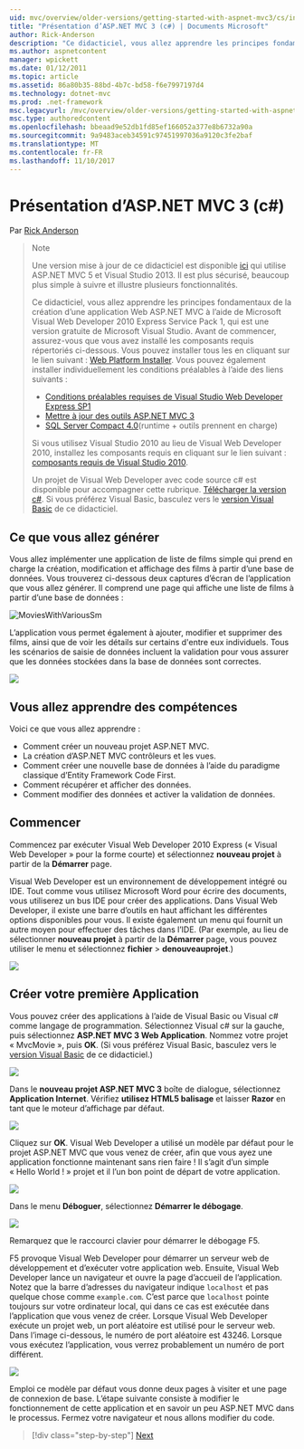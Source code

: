 ```yaml
---
uid: mvc/overview/older-versions/getting-started-with-aspnet-mvc3/cs/intro-to-aspnet-mvc-3
title: "Présentation d’ASP.NET MVC 3 (c#) | Documents Microsoft"
author: Rick-Anderson
description: "Ce didacticiel, vous allez apprendre les principes fondamentaux de la création d’une application Web ASP.NET MVC à l’aide de Microsoft Visual Web Developer 2010 Express Service Pack 1, qui est en cours..."
ms.author: aspnetcontent
manager: wpickett
ms.date: 01/12/2011
ms.topic: article
ms.assetid: 86a80b35-88bd-4b7c-bd58-f6e7997197d4
ms.technology: dotnet-mvc
ms.prod: .net-framework
msc.legacyurl: /mvc/overview/older-versions/getting-started-with-aspnet-mvc3/cs/intro-to-aspnet-mvc-3
msc.type: authoredcontent
ms.openlocfilehash: bbeaad9e52db1fd85ef166052a377e8b6732a90a
ms.sourcegitcommit: 9a9483aceb34591c97451997036a9120c3fe2baf
ms.translationtype: MT
ms.contentlocale: fr-FR
ms.lasthandoff: 11/10/2017
---
```

<a name="intro-to-aspnet-mvc-3-c"></a>Présentation d’ASP.NET MVC 3 (c#)
====================
Par [Rick Anderson](https://github.com/Rick-Anderson)

> > [!NOTE]
> > Une version mise à jour de ce didacticiel est disponible [ici](../../../getting-started/introduction/getting-started.md) qui utilise ASP.NET MVC 5 et Visual Studio 2013. Il est plus sécurisé, beaucoup plus simple à suivre et illustre plusieurs fonctionnalités.
> 
> 
> Ce didacticiel, vous allez apprendre les principes fondamentaux de la création d’une application Web ASP.NET MVC à l’aide de Microsoft Visual Web Developer 2010 Express Service Pack 1, qui est une version gratuite de Microsoft Visual Studio. Avant de commencer, assurez-vous que vous avez installé les composants requis répertoriés ci-dessous. Vous pouvez installer tous les en cliquant sur le lien suivant : [Web Platform Installer](https://www.microsoft.com/web/gallery/install.aspx?appid=VWD2010SP1Pack). Vous pouvez également installer individuellement les conditions préalables à l’aide des liens suivants :
> 
> - [Conditions préalables requises de Visual Studio Web Developer Express SP1](https://www.microsoft.com/web/gallery/install.aspx?appid=VWD2010SP1Pack)
> - [Mettre à jour des outils ASP.NET MVC 3](https://www.microsoft.com/web/gallery/install.aspx?appsxml=&amp;appid=MVC3)
> - [SQL Server Compact 4.0](https://www.microsoft.com/web/gallery/install.aspx?appid=SQLCE;SQLCEVSTools_4_0)(runtime + outils prennent en charge)
> 
> Si vous utilisez Visual Studio 2010 au lieu de Visual Web Developer 2010, installez les composants requis en cliquant sur le lien suivant : [composants requis de Visual Studio 2010](https://www.microsoft.com/web/gallery/install.aspx?appsxml=&amp;appid=VS2010SP1Pack).
> 
> Un projet de Visual Web Developer avec code source c# est disponible pour accompagner cette rubrique. [Télécharger la version c#](https://code.msdn.microsoft.com/Introduction-to-MVC-3-10d1b098). Si vous préférez Visual Basic, basculez vers le [version Visual Basic](../vb/intro-to-aspnet-mvc-3.md) de ce didacticiel.


## <a name="what-youll-build"></a>Ce que vous allez générer

Vous allez implémenter une application de liste de films simple qui prend en charge la création, modification et affichage des films à partir d’une base de données. Vous trouverez ci-dessous deux captures d’écran de l’application que vous allez générer. Il comprend une page qui affiche une liste de films à partir d’une base de données :

![MoviesWithVariousSm](intro-to-aspnet-mvc-3/_static/image1.png)

L’application vous permet également à ajouter, modifier et supprimer des films, ainsi que de voir les détails sur certains d'entre eux individuels. Tous les scénarios de saisie de données incluent la validation pour vous assurer que les données stockées dans la base de données sont correctes.

![](intro-to-aspnet-mvc-3/_static/image2.png)

## <a name="skills-youll-learn"></a>Vous allez apprendre des compétences

Voici ce que vous allez apprendre :

- Comment créer un nouveau projet ASP.NET MVC.
- La création d’ASP.NET MVC contrôleurs et les vues.
- Comment créer une nouvelle base de données à l’aide du paradigme classique d’Entity Framework Code First.
- Comment récupérer et afficher des données.
- Comment modifier des données et activer la validation de données.

## <a name="getting-started"></a>Commencer

Commencez par exécuter Visual Web Developer 2010 Express (« Visual Web Developer » pour la forme courte) et sélectionnez **nouveau projet** à partir de la **Démarrer** page.

Visual Web Developer est un environnement de développement intégré ou IDE. Tout comme vous utilisez Microsoft Word pour écrire des documents, vous utiliserez un bus IDE pour créer des applications. Dans Visual Web Developer, il existe une barre d’outils en haut affichant les différentes options disponibles pour vous. Il existe également un menu qui fournit un autre moyen pour effectuer des tâches dans l’IDE. (Par exemple, au lieu de sélectionner **nouveau projet** à partir de la **Démarrer** page, vous pouvez utiliser le menu et sélectionnez **fichier** &gt; **denouveauprojet**.)

[![](intro-to-aspnet-mvc-3/_static/image4.png)](intro-to-aspnet-mvc-3/_static/image3.png)

## <a name="creating-your-first-application"></a>Créer votre première Application

Vous pouvez créer des applications à l’aide de Visual Basic ou Visual c# comme langage de programmation. Sélectionnez Visual c# sur la gauche, puis sélectionnez **ASP.NET MVC 3 Web Application**. Nommez votre projet « MvcMovie », puis **OK**. (Si vous préférez Visual Basic, basculez vers le [version Visual Basic](../vb/intro-to-aspnet-mvc-3.md) de ce didacticiel.)

![](intro-to-aspnet-mvc-3/_static/image5.png)

Dans le **nouveau projet ASP.NET MVC 3** boîte de dialogue, sélectionnez **Application Internet**. Vérifiez **utilisez HTML5 balisage** et laisser **Razor** en tant que le moteur d’affichage par défaut.

![](intro-to-aspnet-mvc-3/_static/image6.png)

Cliquez sur **OK**. Visual Web Developer a utilisé un modèle par défaut pour le projet ASP.NET MVC que vous venez de créer, afin que vous ayez une application fonctionne maintenant sans rien faire ! Il s’agit d’un simple « Hello World ! » projet et il l’un bon point de départ de votre application.

[![](intro-to-aspnet-mvc-3/_static/image8.png)](intro-to-aspnet-mvc-3/_static/image7.png)

Dans le menu **Déboguer**, sélectionnez **Démarrer le débogage**.

![](intro-to-aspnet-mvc-3/_static/image9.png)

Remarquez que le raccourci clavier pour démarrer le débogage F5.

F5 provoque Visual Web Developer pour démarrer un serveur web de développement et d’exécuter votre application web. Ensuite, Visual Web Developer lance un navigateur et ouvre la page d’accueil de l’application. Notez que la barre d’adresses du navigateur indique `localhost` et pas quelque chose comme `example.com`. C’est parce que `localhost` pointe toujours sur votre ordinateur local, qui dans ce cas est exécutée dans l’application que vous venez de créer. Lorsque Visual Web Developer exécute un projet web, un port aléatoire est utilisé pour le serveur web. Dans l’image ci-dessous, le numéro de port aléatoire est 43246. Lorsque vous exécutez l’application, vous verrez probablement un numéro de port différent.

![](intro-to-aspnet-mvc-3/_static/image10.png)

Emploi ce modèle par défaut vous donne deux pages à visiter et une page de connexion de base. L’étape suivante consiste à modifier le fonctionnement de cette application et en savoir un peu ASP.NET MVC dans le processus. Fermez votre navigateur et nous allons modifier du code.

>[!div class="step-by-step"]
[Next](adding-a-controller.md)
